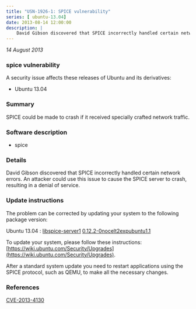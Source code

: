```yaml
---
title: "USN-1926-1: SPICE vulnerability"
series: [ ubuntu-13.04]
date: 2013-08-14 12:00:00
description: |
    David Gibson discovered that SPICE incorrectly handled certain network errors. An attacker could use this issue to cause the SPICE server to crash, resulting in a denial of service. 
--- 
```

 
 

*14 August 2013*

### spice vulnerability

A security issue affects these releases of Ubuntu and its derivatives:

* Ubuntu 13.04

### Summary

SPICE could be made to crash if it received specially crafted network traffic.

### Software description

* spice 

### Details

David Gibson discovered that SPICE incorrectly handled certain network errors. An attacker could use this issue to cause the SPICE server to crash, resulting in a denial of service. 

### Update instructions

The problem can be corrected by updating your system to the following package version:

Ubuntu 13.04
 : [libspice-server1](https://launchpad.net/ubuntu/+source/spice) <span> [0.12.2-0nocelt2expubuntu1.1](https://launchpad.net/ubuntu/+source/spice/0.12.2-0nocelt2expubuntu1.1) </span> 

To update your system, please follow these instructions: [https://wiki.ubuntu.com/Security/Upgrades](https://wiki.ubuntu.com/Security/Upgrades).

After a standard system update you need to restart applications using the SPICE protocol, such as QEMU, to make all the necessary changes. 

### References

 
 [CVE-2013-4130](http://people.ubuntu.com/~ubuntu-security/cve/CVE-2013-4130)
 

